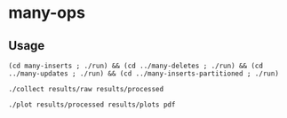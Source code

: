 # many-ops

## Usage

    (cd many-inserts ; ./run) && (cd ../many-deletes ; ./run) && (cd ../many-updates ; ./run) && (cd ../many-inserts-partitioned ; ./run)

    ./collect results/raw results/processed

    ./plot results/processed results/plots pdf
